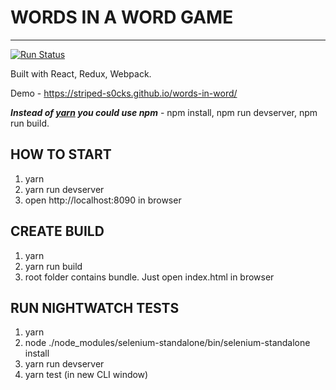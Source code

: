 # WORDS IN A WORD GAME
------------------------------------
[![Run Status](https://api.shippable.com/projects/582dcb83c5316610006abd20/badge?branch=master)](https://app.shippable.com/projects/582dcb83c5316610006abd20)

Built with React, Redux, Webpack.

Demo - https://striped-s0cks.github.io/words-in-word/

**_Instead of [yarn](https://github.com/yarnpkg/yarn) you could use npm_** - npm install, npm run devserver, npm run build.

## HOW TO START
1. yarn
2. yarn run devserver
3. open http://localhost:8090 in browser

## CREATE BUILD
1. yarn
2. yarn run build
3. root folder contains bundle. Just open index.html in browser

## RUN NIGHTWATCH TESTS
1. yarn
2. node ./node_modules/selenium-standalone/bin/selenium-standalone install
3. yarn run devserver
4. yarn test (in new CLI window)

